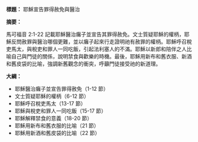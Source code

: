 **標題：** 耶穌宣告罪得赦免與醫治

**摘要：**

馬可福音 2:1-22 記載耶穌醫治癱子並宣告其罪得赦免。文士質疑耶穌的權柄，耶穌反問赦罪與醫治哪個更難，並以癱子起來行走證明祂有赦罪的權柄。耶穌呼召稅吏馬太，與稅吏和罪人一同吃飯，引起法利塞人的不滿。耶穌以新郎和陪伴之人比喻自己與門徒的關係，說明禁食與歡樂的時機。最後，耶穌用新布和舊衣服、新酒和舊皮袋的比喻，強調新舊觀念的衝突，呼籲門徒接受祂的新道理。

**大綱：**

* 耶穌醫治癱子並宣告罪得赦免（1-12 節）
* 文士質疑耶穌的權柄（6-12 節）
* 耶穌呼召稅吏馬太（13-17 節）
* 耶穌與稅吏和罪人一同吃飯（15-17 節）
* 耶穌解釋禁食的意義（18-20 節）
* 耶穌用新布和舊衣服的比喻（21 節）
* 耶穌用新酒和舊皮袋的比喻（22 節）